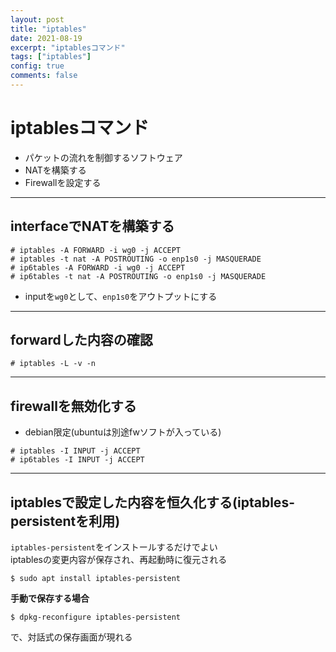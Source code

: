 ```yaml
---
layout: post
title: "iptables"
date: 2021-08-19
excerpt: "iptablesコマンド"
tags: ["iptables"]
config: true
comments: false
---
```


# iptablesコマンド
 - パケットの流れを制御するソフトウェア
 - NATを構築する
 - Firewallを設定する

---

## interfaceでNATを構築する

```console
# iptables -A FORWARD -i wg0 -j ACCEPT
# iptables -t nat -A POSTROUTING -o enp1s0 -j MASQUERADE
# ip6tables -A FORWARD -i wg0 -j ACCEPT
# ip6tables -t nat -A POSTROUTING -o enp1s0 -j MASQUERADE
```
 - inputを`wg0`として、`enp1s0`をアウトプットにする

---

## forwardした内容の確認

```console
# iptables -L -v -n
```

---

## firewallを無効化する
 - debian限定(ubuntuは別途fwソフトが入っている)

```console
# iptables -I INPUT -j ACCEPT
# ip6tables -I INPUT -j ACCEPT
```

---

## iptablesで設定した内容を恒久化する(iptables-persistentを利用)

`iptables-persistent`をインストールするだけでよい  
iptablesの変更内容が保存され、再起動時に復元される  

```console
$ sudo apt install iptables-persistent
```

**手動で保存する場合**  

```console
$ dpkg-reconfigure iptables-persistent
```
で、対話式の保存画面が現れる

